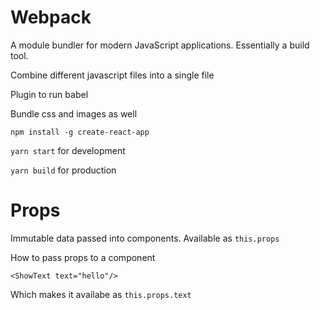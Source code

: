 # Webpack

A module bundler for modern JavaScript applications. Essentially a build tool.

Combine different javascript files into a single file

Plugin to run babel

Bundle css and images as well

`npm install -g create-react-app`

`yarn start` for development

`yarn build` for production

# Props

Immutable data passed into components. Available as `this.props`

How to pass props to a component

```
<ShowText text="hello"/>
```

Which makes it availabe as `this.props.text`